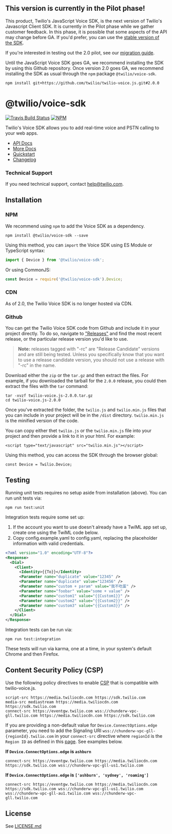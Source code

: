 ## This version is currently in the Pilot phase!
This product, Twilio's JavaScript Voice SDK, is the next version of Twilio's Javascript Client SDK. It
is currently in the Pilot phase while we gather customer feedback. In this phase, it is possible that some
aspects of the API may change before GA. If you'd prefer, you can use the
[stable version of the SDK](https://github.com/twilio/twilio-client.js).

If you're interested in testing out the 2.0 pilot, see our [migration guide](https://www.twilio.com/docs/voice/client/migrating-to-js-voice-sdk-20).

Until the JavaScript Voice SDK goes GA, we recommend installing the SDK by using this Github repository.
Once version 2.0 goes GA, we recommend installing the SDK as usual through the `npm` package `@twilio/voice-sdk`.

```
npm install git+https://github.com/twilio/twilio-voice.js.git#2.0.0
```

@twilio/voice-sdk
====================

[![Travis Build Status](https://travis-ci.org/twilio/twilio.js.svg?branch=master)](https://travis-ci.org/twilio/twilio-voice.js) [![NPM](https://img.shields.io/npm/v/twilio-voice.svg)](https://www.npmjs.com/package/twilio-voice)

Twilio's Voice SDK allows you to add real-time voice and PSTN calling to your web apps.

* [API Docs](https://twilio.github.io/twilio-voice.js/index.html)
* [More Docs](https://www.twilio.com/docs/voice/client/javascript/overview)
* [Quickstart](https://www.twilio.com/docs/voice/client/javascript/quickstart)
* [Changelog](https://github.com/twilio/twilio-voice.js/blob/master/CHANGELOG.md)

### Technical Support
If you need technical support, contact
[help@twilio.com](mailto:help@twilio.com).

Installation
------------

### NPM

We recommend using `npm` to add the Voice SDK as a dependency.

```
npm install @twilio/voice-sdk --save
```

Using this method, you can `import` the Voice SDK using ES Module or TypeScript syntax:

```js
import { Device } from '@twilio/voice-sdk';

```

Or using CommonJS:

```js
const Device = require('@twilio/voice-sdk').Device;
```

### CDN
As of 2.0, the Twilio Voice SDK is no longer hosted via CDN.

### Github

You can get the Twilio Voice SDK code from Github and include it in your project directly. To do so,
navigate to ["Releases"](https://github.com/twilio/twilio-voice.js/releases) and find the most recent release, or
the particular release version you'd like to use.

> **Note:** releases tagged with "-rc" are "Release Candidate" versions
> and are still being tested. Unless you specifically know that you want to use a release candidate
> version, you should not use a release with "-rc" in the name.

Download either the `zip` or the `tar.gz` and then extract the files. For example, if you downloaded the
tarball for the `2.0.0` release, you could then extract the files with the `tar` command:

```
tar -xvzf twilio-voice.js-2.0.0.tar.gz
cd twilio-voice.js-2.0.0
```

Once you've extracted the folder, the `twilio.js` and `twilio.min.js` files that
you can include in your project will be in the `/dist` directory. `twilio.min.js` is the
minified version of the code.

You can copy either thet `twilio.js` or the `twilio.min.js` file into your project and
then provide a link to it in your html. For example:

```
<script type="text/javascript" src="twilio.min.js"></script>
```

Using this method, you can access the SDK through the browser global:

```
const Device = Twilio.Device;
```

Testing
-------

Running unit tests requires no setup aside from installation (above). You can run unit tests via:

```
npm run test:unit
```

Integration tests require some set up:

1. If the account you want to use doesn't already have a TwiML app set up, create one using the
   TwiML code below.
2. Copy config.example.yaml to config.yaml, replacing the placeholder information with valid credentials.

```xml
<?xml version="1.0" encoding="UTF-8"?>
<Response>
  <Dial>
    <Client>
      <Identity>{{To}}</Identity>
      <Parameter name="duplicate" value="12345" />
      <Parameter name="duplicate" value="123456" />
      <Parameter name="custom + param" value="我不吃蛋" />
      <Parameter name="foobar" value="some + value" />
      <Parameter name="custom1" value="{{Custom1}}" />
      <Parameter name="custom2" value="{{Custom2}}" />
      <Parameter name="custom3" value="{{Custom3}}" />
    </Client>
  </Dial>
</Response>
```

Integration tests can be run via:

```
npm run test:integration
```

These tests will run via karma, one at a time, in your system's default Chrome and then Firefox.

Content Security Policy (CSP)
----------------------------

Use the following policy directives to enable [CSP](https://developer.mozilla.org/en-US/docs/Web/HTTP/CSP) that is compatible with twilio-voice.js.

```
script-src https://media.twiliocdn.com https://sdk.twilio.com
media-src mediastream https://media.twiliocdn.com https://sdk.twilio.com
connect-src https://eventgw.twilio.com wss://chunderw-vpc-gll.twilio.com https://media.twiliocdn.com https://sdk.twilio.com
```

If you are providing a non-default value for `Device.ConnectOptions.edge` parameter, you need to add the Signaling URI `wss://chunderw-vpc-gll-{regionId}.twilio.com` in your `connect-src` directive where `regionId` is the `Region ID` as defined in this [page](https://www.twilio.com/docs/global-infrastructure/edge-locations/legacy-regions). See examples below.

**If `Device.ConnectOptions.edge` is `ashburn`**

```
connect-src https://eventgw.twilio.com https://media.twiliocdn.com https://sdk.twilio.com wss://chunderw-vpc-gll-us1.twilio.com
```

**If `Device.ConnectOptions.edge` is `['ashburn', 'sydney', 'roaming']`**

```
connect-src https://eventgw.twilio.com https://media.twiliocdn.com https://sdk.twilio.com wss://chunderw-vpc-gll-us1.twilio.com wss://chunderw-vpc-gll-au1.twilio.com wss://chunderw-vpc-gll.twilio.com
```

License
-------

See [LICENSE.md](https://github.com/twilio/twilio-voice.js/blob/master/LICENSE.md)
